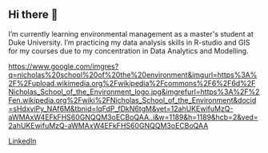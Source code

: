 ## Hi there 👋

I’m currently learning environmental management as a master's student at Duke 
University. I’m practicing my data analysis skills in R-studio and GIS for my 
courses due to my concentration in Data Analytics and Modelling. 

https://www.google.com/imgres?q=nicholas%20school%20of%20the%20environment&imgurl=https%3A%2F%2Fupload.wikimedia.org%2Fwikipedia%2Fcommons%2F6%2F6d%2FNicholas_School_of_the_Environment_logo.jpg&imgrefurl=https%3A%2F%2Fen.wikipedia.org%2Fwiki%2FNicholas_School_of_the_Environment&docid=sHdxviPy_NAf6M&tbnid=lqFdP_fDkN6tgM&vet=12ahUKEwifuMzQ-aWMAxW4EFkFHS60GNQQM3oECBoQAA..i&w=1189&h=1189&hcb=2&ved=2ahUKEwifuMzQ-aWMAxW4EFkFHS60GNQQM3oECBoQAA

[LinkedIn](https://www.linkedin.com/in/rachel-williams-013681279)


<!--
**Rachel-W-env/Rachel-W-env** is a ✨ _special_ ✨ repository because its `README.md` (this file) appears on your GitHub profile.

Here are some ideas to get you started:

- 🔭 I’m currently working on learning data analysis skills in R-studio and GIS for my courses. 
- 🌱 I’m currently learning environmental management as a master's student at Duke University. 
- [git_repositor](https://github.com/Rachel-W-env/Rachel-W-env)
